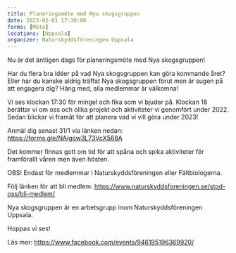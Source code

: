 ```yaml
---
title: Planeringsmöte med Nya skogsgruppen
date: 2023-02-01 17:30:00
forms: [Möte]
locations: [Uppsala]
organizer: Naturskyddsföreningen Uppsala 
---
```

Nu är det äntligen dags för planeringsmöte med Nya skogsgruppen!

Har du flera bra idéer på vad Nya skogsgruppen kan göra kommande året? Eller har du kanske aldrig träffat Nya skogsgruppen förut men är sugen på att engagera dig? Häng med, alla medlemmar är välkomna!

Vi ses klockan 17:30 för mingel och fika som vi bjuder på. Klockan 18 berättar vi om oss och olika projekt och aktiviteter vi genomfört under 2022. Sedan blickar vi framåt för att planera vad vi vill göra under 2023!

Anmäl dig senast 31/1 via länken nedan:
https://forms.gle/NAigow3L73VcX568A

Det kommer finnas gott om tid för att spåna och spika aktiviteter för framförallt våren men även hösten.

OBS! Endast för medlemmar i Naturskyddsföreningen eller Fältbiologerna.

Följ länken för att bli medlem: https://www.naturskyddsforeningen.se/stod-oss/bli-medlem/

Nya skogsgruppen är en arbetsgrupp inom Naturskyddsföreningen Uppsala.

Hoppas vi ses! 

Läs mer: https://www.facebook.com/events/946195196369920/